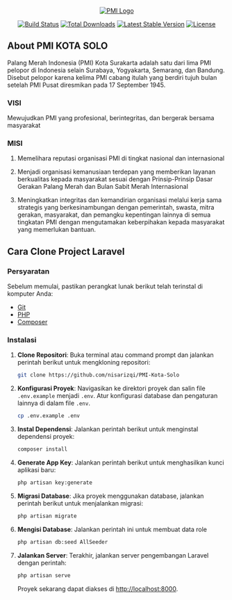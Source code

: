 <p align="center"><a href="https://pmisurakarta.or.id/" target="_blank"><img src="https://pmisurakarta.or.id/wp-content/uploads/2022/01/logo-PMI-Kota-Surakarta-300x85.jpg" alt="PMI Logo"></a></p>

<p align="center">
<a href="https://github.com/laravel/framework/actions"><img src="https://github.com/laravel/framework/workflows/tests/badge.svg" alt="Build Status"></a>
<a href="https://packagist.org/packages/laravel/framework"><img src="https://img.shields.io/packagist/dt/laravel/framework" alt="Total Downloads"></a>
<a href="https://packagist.org/packages/laravel/framework"><img src="https://img.shields.io/packagist/v/laravel/framework" alt="Latest Stable Version"></a>
<a href="https://packagist.org/packages/laravel/framework"><img src="https://img.shields.io/packagist/l/laravel/framework" alt="License"></a>
</p>

## About PMI KOTA SOLO

Palang Merah Indonesia (PMI) Kota Surakarta adalah satu dari lima PMI pelopor di Indonesia selain Surabaya, Yogyakarta, Semarang, dan Bandung.  Disebut pelopor karena kelima PMI cabang itulah yang berdiri tujuh bulan setelah PMI Pusat diresmikan pada 17 September 1945.

### VISI

Mewujudkan PMI yang profesional, berintegritas, dan bergerak bersama masyarakat

### MISI

1. Memelihara reputasi organisasi PMI di tingkat nasional dan internasional

2. Menjadi organisasi kemanusiaan terdepan yang memberikan layanan berkualitas kepada masyarakat sesuai dengan Prinsip-Prinsip Dasar Gerakan Palang Merah dan Bulan Sabit Merah Internasional

3. Meningkatkan integritas dan kemandirian organisasi melalui kerja sama strategis yang berkesinambungan dengan pemerintah, swasta, mitra gerakan, masyarakat, dan pemangku kepentingan lainnya di semua tingkatan PMI dengan mengutamakan keberpihakan kepada masyarakat yang memerlukan bantuan.

## Cara Clone Project Laravel

### Persyaratan

Sebelum memulai, pastikan perangkat lunak berikut telah terinstal di komputer Anda:

- [Git](https://git-scm.com/downloads)
- [PHP](https://www.php.net/downloads)
- [Composer](https://getcomposer.org/download/)

### Instalasi

1. **Clone Repositori**: Buka terminal atau command prompt dan jalankan perintah berikut untuk mengkloning repositori:

    ```bash
    git clone https://github.com/nisarizqi/PMI-Kota-Solo
    ```

2. **Konfigurasi Proyek**: Navigasikan ke direktori proyek dan salin file `.env.example` menjadi `.env`. Atur konfigurasi database dan pengaturan lainnya di dalam file `.env`.

   ```bash
   cp .env.example .env
   ```

4. **Instal Dependensi**: Jalankan perintah berikut untuk menginstal dependensi proyek:

    ```bash
    composer install
    ```

5. **Generate App Key**: Jalankan perintah berikut untuk menghasilkan kunci aplikasi baru:

    ```bash
    php artisan key:generate
    ```

6. **Migrasi Database**: Jika proyek menggunakan database, jalankan perintah berikut untuk menjalankan migrasi:

    ```bash
    php artisan migrate
    ```

7. **Mengisi Database**: Jalankan perintah ini untuk membuat data role

   ```bash
   php artisan db:seed AllSeeder 
   ```

8. **Jalankan Server**: Terakhir, jalankan server pengembangan Laravel dengan perintah:

    ```bash
    php artisan serve
    ```

    Proyek sekarang dapat diakses di [http://localhost:8000](http://localhost:8000).

<!-- - [Simple, fast routing engine](https://laravel.com/docs/routing).
- [Powerful dependency injection container](https://laravel.com/docs/container).
- Multiple back-ends for [session](https://laravel.com/docs/session) and [cache](https://laravel.com/docs/cache) storage.
- Expressive, intuitive [database ORM](https://laravel.com/docs/eloquent).
- Database agnostic [schema migrations](https://laravel.com/docs/migrations).
- [Robust background job processing](https://laravel.com/docs/queues).
- [Real-time event broadcasting](https://laravel.com/docs/broadcasting).

Laravel is accessible, powerful, and provides tools required for large, robust applications. -->

<!-- ## Learning Laravel

Laravel has the most extensive and thorough [documentation](https://laravel.com/docs) and video tutorial library of all modern web application frameworks, making it a breeze to get started with the framework.

You may also try the [Laravel Bootcamp](https://bootcamp.laravel.com), where you will be guided through building a modern Laravel application from scratch.

If you don't feel like reading, [Laracasts](https://laracasts.com) can help. Laracasts contains thousands of video tutorials on a range of topics including Laravel, modern PHP, unit testing, and JavaScript. Boost your skills by digging into our comprehensive video library.

## Laravel Sponsors

We would like to extend our thanks to the following sponsors for funding Laravel development. If you are interested in becoming a sponsor, please visit the [Laravel Partners program](https://partners.laravel.com).

### Premium Partners

- **[Vehikl](https://vehikl.com/)**
- **[Tighten Co.](https://tighten.co)**
- **[WebReinvent](https://webreinvent.com/)**
- **[Kirschbaum Development Group](https://kirschbaumdevelopment.com)**
- **[64 Robots](https://64robots.com)**
- **[Curotec](https://www.curotec.com/services/technologies/laravel/)**
- **[Cyber-Duck](https://cyber-duck.co.uk)**
- **[DevSquad](https://devsquad.com/hire-laravel-developers)**
- **[Jump24](https://jump24.co.uk)**
- **[Redberry](https://redberry.international/laravel/)**
- **[Active Logic](https://activelogic.com)**
- **[byte5](https://byte5.de)**
- **[OP.GG](https://op.gg)**

## Contributing

Thank you for considering contributing to the Laravel framework! The contribution guide can be found in the [Laravel documentation](https://laravel.com/docs/contributions).

## Code of Conduct

In order to ensure that the Laravel community is welcoming to all, please review and abide by the [Code of Conduct](https://laravel.com/docs/contributions#code-of-conduct).

## Security Vulnerabilities

If you discover a security vulnerability within Laravel, please send an e-mail to Taylor Otwell via [taylor@laravel.com](mailto:taylor@laravel.com). All security vulnerabilities will be promptly addressed.

## License

The Laravel framework is open-sourced software licensed under the [MIT license](https://opensource.org/licenses/MIT). -->
